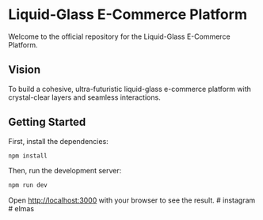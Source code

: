 # Liquid-Glass E-Commerce Platform

Welcome to the official repository for the Liquid-Glass E-Commerce Platform.

## Vision

To build a cohesive, ultra-futuristic liquid-glass e-commerce platform with crystal-clear layers and seamless interactions.

## Getting Started

First, install the dependencies:

```bash
npm install
```

Then, run the development server:

```bash
npm run dev
```

Open [http://localhost:3000](http://localhost:3000) with your browser to see the result.
#   i n s t a g r a m  
 #   e l m a s  
 